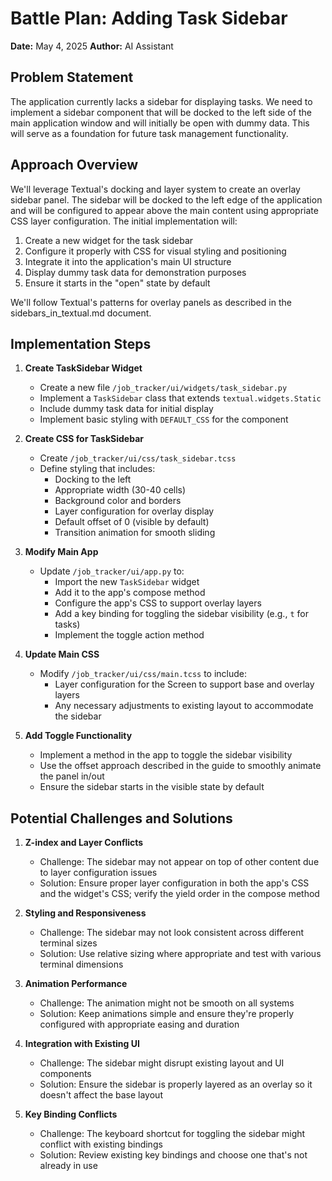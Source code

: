 # Battle Plan: Adding Task Sidebar

**Date:** May 4, 2025
**Author:** AI Assistant

## Problem Statement

The application currently lacks a sidebar for displaying tasks. We need to implement a sidebar component that will be docked to the left side of the main application window and will initially be open with dummy data. This will serve as a foundation for future task management functionality.

## Approach Overview

We'll leverage Textual's docking and layer system to create an overlay sidebar panel. The sidebar will be docked to the left edge of the application and will be configured to appear above the main content using appropriate CSS layer configuration. The initial implementation will:

1. Create a new widget for the task sidebar
2. Configure it properly with CSS for visual styling and positioning
3. Integrate it into the application's main UI structure
4. Display dummy task data for demonstration purposes
5. Ensure it starts in the "open" state by default

We'll follow Textual's patterns for overlay panels as described in the sidebars_in_textual.md document.

## Implementation Steps

1. **Create TaskSidebar Widget**
   - Create a new file `/job_tracker/ui/widgets/task_sidebar.py`
   - Implement a `TaskSidebar` class that extends `textual.widgets.Static`
   - Include dummy task data for initial display
   - Implement basic styling with `DEFAULT_CSS` for the component

2. **Create CSS for TaskSidebar**
   - Create `/job_tracker/ui/css/task_sidebar.tcss`
   - Define styling that includes:
     - Docking to the left
     - Appropriate width (30-40 cells)
     - Background color and borders
     - Layer configuration for overlay display
     - Default offset of 0 (visible by default)
     - Transition animation for smooth sliding

3. **Modify Main App**
   - Update `/job_tracker/ui/app.py` to:
     - Import the new `TaskSidebar` widget
     - Add it to the app's compose method
     - Configure the app's CSS to support overlay layers
     - Add a key binding for toggling the sidebar visibility (e.g., `t` for tasks)
     - Implement the toggle action method

4. **Update Main CSS**
   - Modify `/job_tracker/ui/css/main.tcss` to include:
     - Layer configuration for the Screen to support base and overlay layers
     - Any necessary adjustments to existing layout to accommodate the sidebar

5. **Add Toggle Functionality**
   - Implement a method in the app to toggle the sidebar visibility
   - Use the offset approach described in the guide to smoothly animate the panel in/out
   - Ensure the sidebar starts in the visible state by default

## Potential Challenges and Solutions

1. **Z-index and Layer Conflicts**
   - Challenge: The sidebar may not appear on top of other content due to layer configuration issues
   - Solution: Ensure proper layer configuration in both the app's CSS and the widget's CSS; verify the yield order in the compose method

2. **Styling and Responsiveness**
   - Challenge: The sidebar may not look consistent across different terminal sizes
   - Solution: Use relative sizing where appropriate and test with various terminal dimensions

3. **Animation Performance**
   - Challenge: The animation might not be smooth on all systems
   - Solution: Keep animations simple and ensure they're properly configured with appropriate easing and duration

4. **Integration with Existing UI**
   - Challenge: The sidebar might disrupt existing layout and UI components
   - Solution: Ensure the sidebar is properly layered as an overlay so it doesn't affect the base layout

5. **Key Binding Conflicts**
   - Challenge: The keyboard shortcut for toggling the sidebar might conflict with existing bindings
   - Solution: Review existing key bindings and choose one that's not already in use